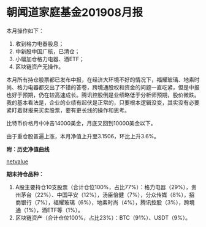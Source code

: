 # 朝闻道家庭基金201908月报

本月操作如下：

1. 收到格力电器股息；
2. 中新股中国广核，已清仓；
3. 小幅加仓格力电器、酒ETF；
4. 区块链资产无操作。

本月所有持仓股票都已发布中报，在经济大环境不好的情况下，福耀玻璃、地素时尚、格力电器都交出了不错的答卷，跨境通股权和资金的问题一直吃紧，但是中报也好于预期，仍在较高速成长。腾讯控股倒是业绩略低于分析师预期，股价微跌。我的基本看法是，企业的业绩有起伏是正常的，只要根本逻辑没变，其实没有必要紧盯着财报来买卖股票，要有更长线的操作和思考。

比特币价格月中冲击14000美金，月底又回到10000美金以下。

由于重仓股普遍上涨，本月净值上升至3.1506，环比上升3.6%。

**附：历史净值曲线**

[netvalue](../../netvalue.html ':include  :type=iframe')

**期末持仓品种：**

1. A股主要持仓10支股票（合计仓位100%，占比77%）：格力电器（29%），贵州茅台（22%）、中国平安（12%），汤臣倍健（7%），分众传媒（8%），招商银行（7%），福耀玻璃（6%），地素时尚（4%），腾讯控股（3%），跨境通（1%），酒ETF等（1%）。
2. 区块链资产（合计仓位100%，占比23%）：BTC（91%）、USDT（9%）。


